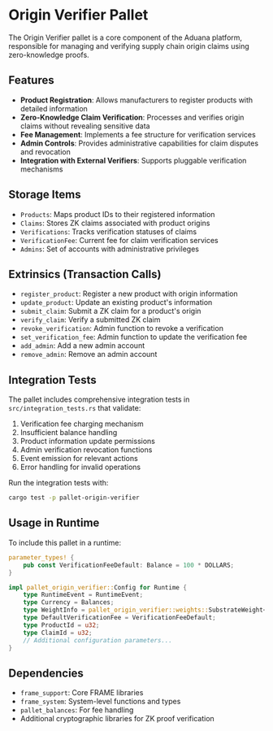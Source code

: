 # Origin Verifier Pallet

The Origin Verifier pallet is a core component of the Aduana platform, responsible for managing and verifying supply chain origin claims using zero-knowledge proofs.

## Features

- **Product Registration**: Allows manufacturers to register products with detailed information
- **Zero-Knowledge Claim Verification**: Processes and verifies origin claims without revealing sensitive data
- **Fee Management**: Implements a fee structure for verification services
- **Admin Controls**: Provides administrative capabilities for claim disputes and revocation
- **Integration with External Verifiers**: Supports pluggable verification mechanisms

## Storage Items

- `Products`: Maps product IDs to their registered information
- `Claims`: Stores ZK claims associated with product origins
- `Verifications`: Tracks verification statuses of claims
- `VerificationFee`: Current fee for claim verification services
- `Admins`: Set of accounts with administrative privileges

## Extrinsics (Transaction Calls)

- `register_product`: Register a new product with origin information
- `update_product`: Update an existing product's information
- `submit_claim`: Submit a ZK claim for a product's origin
- `verify_claim`: Verify a submitted ZK claim
- `revoke_verification`: Admin function to revoke a verification
- `set_verification_fee`: Admin function to update the verification fee
- `add_admin`: Add a new admin account
- `remove_admin`: Remove an admin account

## Integration Tests

The pallet includes comprehensive integration tests in `src/integration_tests.rs` that validate:

1. Verification fee charging mechanism
2. Insufficient balance handling
3. Product information update permissions
4. Admin verification revocation functions
5. Event emission for relevant actions
6. Error handling for invalid operations

Run the integration tests with:

```bash
cargo test -p pallet-origin-verifier
```

## Usage in Runtime

To include this pallet in a runtime:

```rust
parameter_types! {
    pub const VerificationFeeDefault: Balance = 100 * DOLLARS;
}

impl pallet_origin_verifier::Config for Runtime {
    type RuntimeEvent = RuntimeEvent;
    type Currency = Balances;
    type WeightInfo = pallet_origin_verifier::weights::SubstrateWeight<Runtime>;
    type DefaultVerificationFee = VerificationFeeDefault;
    type ProductId = u32;
    type ClaimId = u32;
    // Additional configuration parameters...
}
```

## Dependencies

- `frame_support`: Core FRAME libraries
- `frame_system`: System-level functions and types
- `pallet_balances`: For fee handling
- Additional cryptographic libraries for ZK proof verification 